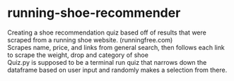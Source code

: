 # running-shoe-recommender
Creating a shoe recommendation quiz based off of results that were scraped from a running shoe website. (runningfree.com) <br>
Scrapes name, price, and links from general search, then follows each link to scrape the weight, drop and category of shoe<br>
Quiz.py is supposed to be a terminal run quiz that narrows down the dataframe based on user input and randomly makes a selection from there.<br>
